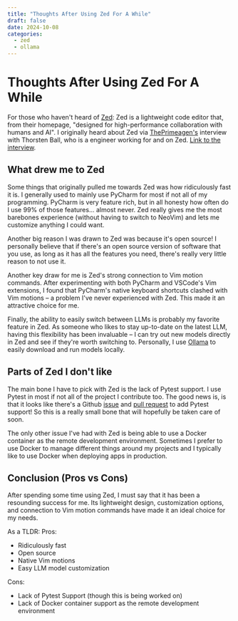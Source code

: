 ```yaml
---
title: "Thoughts After Using Zed For A While"
draft: false
date: 2024-10-08
categories:
  - zed
  - ollama
---
```


# Thoughts After Using Zed For A While

For those who haven't heard of [Zed](https://www.Zed.dev): Zed is a lightweight code editor that, from their homepage, "designed for high-performance collaboration with humans and AI". I originally heard about Zed via [ThePrimeagen's](https://www.youtube.com/@ThePrimeagen) interview with Thorsten Ball, who is a engineer working for and on Zed. [Link to the interview](https://www.youtube.com/watch?v=8XweSqTYdMQ).

## What drew me to Zed

Some things that originally pulled me towards Zed was how ridiculously fast it is. I generally used to mainly use PyCharm for most if not all of my programming. PyCharm is very feature rich, but in all honesty how often do I use 99% of those features... almost never. Zed really gives me the most barebones experience (without having to switch to NeoVim) and lets me customize anything I could want.

Another big reason I was drawn to Zed was because it's open source! I personally believe that if there's an open source version of software that you use, as long as it has all the features you need, there's really very little reason to not use it.

Another key draw for me is Zed's strong connection to Vim motion commands. After experimenting with both PyCharm and
VSCode's Vim extensions, I found that PyCharm's native keyboard shortcuts clashed with Vim motions – a problem I've never
experienced with Zed. This made it an attractive choice for me.

Finally, the ability to easily switch between LLMs is probably my favorite feature in Zed. As someone who likes to stay
up-to-date on the latest LLM, having this flexibility has been invaluable – I can try out new models directly in Zed and see if they're worth switching to. Personally, I use [Ollama](https://ollama.com/) to easily download and run models locally.

## Parts of Zed I don't like

The main bone I have to pick with Zed is the lack of Pytest support. I use Pytest in most if not all of the project I contribute too. The good news is, is that it looks like there's a Github [issue](https://github.com/zed-industries/zed/issues/12080) and [pull request](https://github.com/zed-industries/zed/pull/18824) to add Pytest support! So this is a really small bone that will hopefully be taken care of soon.

The only other issue I've had with Zed is being able to use a Docker container as the remote development environment. Sometimes I prefer to use Docker to manage different things around my projects and I typically like to use Docker when deploying apps in production.

## Conclusion (Pros vs Cons)

After spending some time using Zed, I must say that it has been a
resounding success for me. Its lightweight design, customization options,
and connection to Vim motion commands have made it an ideal choice for my needs.

As a TLDR:
Pros:

- Ridiculously fast
- Open source
- Native Vim motions
- Easy LLM model customization

Cons:

- Lack of Pytest Support (though this is being worked on)
- Lack of Docker container support as the remote development environment
